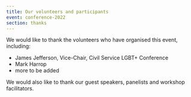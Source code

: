```yaml
---
title: Our volunteers and participants
event: conference-2022
section: thanks
---
```


We would like to thank the volunteers who have organised this event, including:

- James Jefferson, Vice-Chair, Civil Service LGBT+ Conference
- Mark Harrop
- more to be added

We would also like to thank our guest speakers, panelists and workshop facilitators.